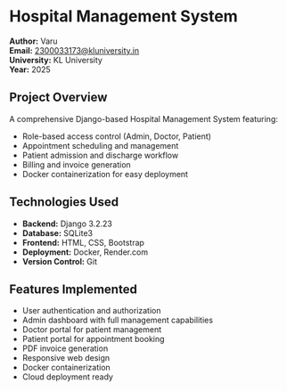 # Hospital Management System

**Author:** Varu  
**Email:** 2300033173@kluniversity.in  
**University:** KL University  
**Year:** 2025  

## Project Overview
A comprehensive Django-based Hospital Management System featuring:
- Role-based access control (Admin, Doctor, Patient)
- Appointment scheduling and management
- Patient admission and discharge workflow
- Billing and invoice generation
- Docker containerization for easy deployment

## Technologies Used
- **Backend:** Django 3.2.23
- **Database:** SQLite3
- **Frontend:** HTML, CSS, Bootstrap
- **Deployment:** Docker, Render.com
- **Version Control:** Git

## Features Implemented
- User authentication and authorization
- Admin dashboard with full management capabilities
- Doctor portal for patient management
- Patient portal for appointment booking
- PDF invoice generation
- Responsive web design
- Docker containerization
- Cloud deployment ready